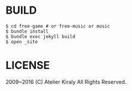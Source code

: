 # BUILD

```
$ cd free-game # or free-music or music
$ bundle install
$ bundle exec jekyll build
$ open _site
```

# LICENSE

2009~2016 (C) Atelier Kiraly All Rights Reserved.
